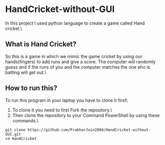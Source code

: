 # HandCricket-without-GUI
In this project I used python language to create a game called Hand cricket.\
## What is Hand Cricket?
So this is a game in which we mimic the game cricket by using our hands(fingers) to add runs and give a score.
The computer will randomly guess and if the runs of you and the computer matches the one eho is batting will get out.\
## How to run this?
To run this program in your laptop you have to clone it first\
1. To clone it you need to first Fork the repository.\
2. Then clone the repository to your Command PowerShell by using these commands.\
```
git clone https://github.com/PrakharJain2004/HandCricket-without-GUI.git
cd HandCricket
```